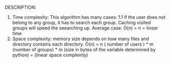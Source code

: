 DESCRIPTION:
1. Time complexity: This algorithm has many cases:
    1.1 If the user does not belong to any group,
        it has to search each group.
        Caching visited groups will speed the seearching up.
        Average case: O(n) = n = linear time 
2. Space complexity:
       memory size depends on how many files and directory contains each directory.
       O(n) =  n ( number of users ) * m (number of groups) * m (size in bytes of the variable determined by python) 
            =    (linear space complextiy)
              

